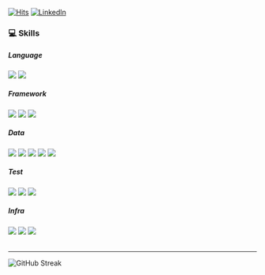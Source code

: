 <div>
  
  [![Hits](https://hits.seeyoufarm.com/api/count/incr/badge.svg?url=https%3A%2F%2Fgithub.com%2Fsjiwon&count_bg=%23C83D4E&title_bg=%23555555&icon=&icon_color=%23E7E7E7&title=hits&edge_flat=false)](https://hits.seeyoufarm.com)
  [![LinkedIn](https://img.shields.io/badge/LinkedIn-0077b5?style=flat-square&logo=linkedin&logoColor=white&link=https://www.linkedin.com/in/sjiwon-dev/)](https://www.linkedin.com/in/sjiwon-dev)

  <h3> 💻 Skills </h3>
  <h5> Language </h5>
  <img src="https://img.shields.io/badge/JAVA-3B66BC?style=flat&logo=OpenJDK&logoColor=black">
  <img src="https://img.shields.io/badge/Kotlin-7F52FF?style=flat&logo=Kotlin&logoColor=white">
  <h5> Framework </h5>
  <img src="https://img.shields.io/badge/Spring%20Boot-6DB33F?style=flat&logo=Spring Boot&logoColor=white">
  <img src="https://img.shields.io/badge/Spring%20MVC-6DB33F?style=flat&logo=Spring Boot&logoColor=white">
  <img src="https://img.shields.io/badge/Spring%20Security-6DB33F?style=flat&logo=Spring Security&logoColor=white">
  <h5> Data </h5>
  <img src="https://img.shields.io/badge/JPA (Hibernate)-0B2C4A?style=flat&logo=Hibernate&logoColor=white">
  <img src="https://img.shields.io/badge/QueryDSL-A9225C?style=flat&logo=QEMU&logoColor=white">
  <img src="https://img.shields.io/badge/MySQL-4479A1?style=flat&logo=MySQL&logoColor=white">
  <img src="https://img.shields.io/badge/Flyway-CC0200?style=flat&logo=Flyway&logoColor=white">
  <img src="https://img.shields.io/badge/Redis-DC382D?style=flat&logo=Redis&logoColor=white">
  <h5> Test </h5>
  <img src="https://img.shields.io/badge/JUnit5-25A162?style=flat&logo=JUnit5&logoColor=white">
  <img src="https://img.shields.io/badge/Kotest-648B1A?style=flat&logo=airindia&logoColor=white">
  <img src="https://img.shields.io/badge/TestContainers-4285F4?style=flat&logo=googlecontaineroptimizedos&logoColor=white">
  <h5> Infra </h5>
  <img src="https://img.shields.io/badge/Github%20Actions-1A2477?style=flat&logo=Github Actions&logoColor=white">
  <img src="https://img.shields.io/badge/Docker-2496ED?style=flat&logo=Docker&logoColor=white">
  <img src="https://img.shields.io/badge/AWS-FDC43E?style=flat&logo=Amazon%20AWS&logoColor=white">
</div>

<br>
<hr>

![GitHub Streak](https://github-readme-streak-stats.herokuapp.com?user=sjiwon)
